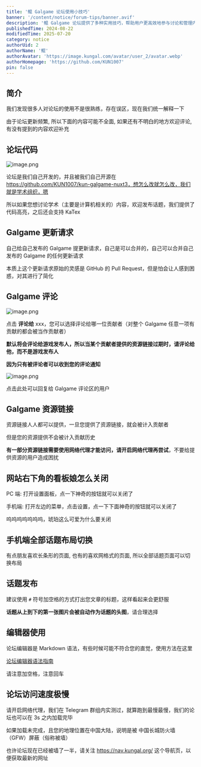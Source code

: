 ```yaml
---
title: '鲲 Galgame 论坛使用小技巧'
banner: '/content/notice/forum-tips/banner.avif'
description: '鲲 Galgame 论坛提供了多种实用技巧，帮助用户更高效地参与讨论和管理内容。论坛支持 Markdown 语法，并开源在 GitHub，允许自由改进。Galgame 相关的更新请求可由发布者自行合并，评论系统可针对特定贡献者留言，避免无效通知。资源链接可由任何用户提供，但部分需网络代理访问。论坛界面可自定义，如话题页面布局切换、看板娘关闭设置等。针对访问速度问题，建议使用网络代理，关注官方导航页获取最新地址。'
publishedTime: 2024-08-22
modifiedTime: 2025-07-20
category: notice
authorUid: 2
authorName: '鲲'
authorAvatar: 'https://image.kungal.com/avatar/user_2/avatar.webp'
authorHomepage: 'https://github.com/KUN1007'
pin: false
---
```


## 简介

我们发现很多人对论坛的使用不是很熟练，存在误区，现在我们统一解释一下

由于论坛更新频繁, 所以下面的内容可能不全面, 如果还有不明白的地方欢迎评论, 有没有提到的内容欢迎补充

## 论坛代码

![image.png](https://image.kungal.com/topic/user_2/%E9%B2%B2-1724334952532.webp)

论坛是我们自己开发的，并且被我们自己开源在 https://github.com/KUN1007/kun-galgame-nuxt3，想怎么改就怎么改，我们就是学术组织，嗯

所以如果您想讨论学术（主要是计算机相关的）内容，欢迎发布话题，我们提供了代码高亮，之后还会支持 KaTex

## Galgame 更新请求

自己给自己发布的 Galgame 提更新请求，自己是可以合并的，自己可以合并自己发布的 Galgame 的任何更新请求

本质上这个更新请求原始的灵感是 GitHub 的 Pull Request，但是怕会让人感到困惑，对其进行了简化

## Galgame 评论

![image.png](https://image.kungal.com/topic/user_2/%E9%B2%B2-1724335095059.webp)

点击 **评论给** xxx，您可以选择评论给哪一位贡献者（对整个 Galgame 任意一项有贡献的都会被当作贡献者）

**默认将会评论给游戏发布人，所以当某个贡献者提供的资源链接过期时，请评论给他，而不是游戏发布人**

**因为只有被评论者可以收到您的评论通知**

![image.png](https://image.kungal.com/topic/user_2/%E9%B2%B2-1724335291444.webp)

点击此处可以回复给 Galgame 评论区的用户

## Galgame 资源链接

资源链接人人都可以提供，一旦您提供了资源链接，就会被计入贡献者

但是您的资源提供不会被计入贡献历史

**有一部分资源链接需要使用网络代理才能访问，请开启网络代理再尝试**，不要给提供资源的用户造成困扰

## 网站右下角的看板娘怎么关闭

PC 端: 打开设置面板，点一下神奇的按钮就可以关闭了

手机端: 打开左边的菜单，点击设置，点一下下面神奇的按钮就可以关闭了

呜呜呜呜呜呜呜，琥珀这么可爱为什么要关闭

## 手机端全部话题布局切换

有点朋友喜欢长条形的页面, 也有的喜欢网格式的页面, 所以全部话题页面可以切换布局

## 话题发布

建议使用 `#` 符号加空格的方式打出您文章的标题，这样看起来会更舒服

**话题从上到下的第一张图片会被自动作为话题的头图**，请合理选择

## 编辑器使用

论坛编辑器是 Markdown 语法，有些时候可能不符合您的直觉，使用方法在这里

[论坛编辑器语法指南](https://www.kungal.com/topic/1225)

请注意加空格，注意回车

## 论坛访问速度极慢

请开启网络代理，我们在 Telegram 群组内实测过，就算跑到最慢最慢，我们的论坛也可以在 3s 之内加载完毕

如果加载未完成，且您的地理位置在中国大陆，说明是被 中国长城防火墙（GFW）屏蔽（俗称被墙）

也许论坛现在已经被墙了一半，请关注 https://nav.kungal.org/ 这个导航页，以便获取最新的网址


